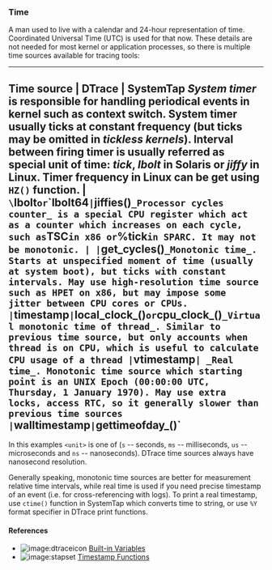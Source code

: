 ### Time

A man used to live with a calendar and 24-hour representation of time. Coordinated Universal Time (UTC) is used for that now. These details are not needed for most kernel or application processes, so there is multiple time sources available for tracing tools:

---
__Time source__ | __DTrace__ | __SystemTap__
_System timer_ is responsible for handling periodical events in kernel such as context switch. System timer usually ticks at constant frequency (but ticks may be omitted in _tickless kernels_). Interval between firing timer is usually referred as special unit of time: _tick_, _lbolt_ in Solaris or _jiffy_ in Linux. Timer frequency in Linux can be get using `HZ()` function. | `\`lbolt` or `\`lbolt64` | `jiffies()`
_Processor cycles counter_ is a special CPU register which act as a counter which increases on each cycle, such as `TSC` in x86 or `%tick` in SPARC. It may not be monotonic. | | `get_cycles()`
_Monotonic time_. Starts at unspecified moment of time (usually at system boot), but ticks with constant intervals. May use high-resolution time source such as HPET on x86, but may impose some jitter between CPU cores or CPUs. | `timestamp` | `local_clock_<unit>()` or `cpu_clock_<unit>(<cpu>)`
_Virtual monotonic time of thread_. Similar to previous time source, but only accounts when thread is on CPU, which is useful to calculate CPU usage of a thread | `vtimestamp` |
_Real time_. Monotonic time source which starting point is an UNIX Epoch (00:00:00 UTC, Thursday, 1 January 1970). May use extra locks, access RTC, so it generally slower than previous time sources | `walltimestamp` | `gettimeofday_<unit>()`
---

In this examples `<unit>` is one of (`s` -- seconds, `ms` -- milliseconds, `us` -- microseconds and `ns` -- nanoseconds). DTrace time sources always have nanosecond resolution.

Generally speaking, monotonic time sources are better for measurement relative time intervals, while real time is used if you need precise timestamp of an event (i.e. for cross-referencing with logs). To print a real timestamp, use `ctime()` function in SystemTap which converts time to string, or use `%Y` format specifier in DTrace print functions. 

#### References

* ![image:dtraceicon](icons/dtrace.png) [Built-in Variables](http://docs.oracle.com/cd/E19253-01/817-6223/chp-variables/index.html#6mlkidlfu)
* ![image:stapset](icons/stapset.png) [Timestamp Functions](https://sourceware.org/systemtap/tapsets/timestamp_stp.html)